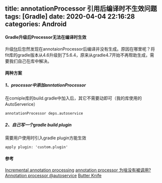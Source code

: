 title: annotationProcessor 引用后编译时不生效问题 
tags: [Gradle]
date: 2020-04-04 22:16:28
categories: Android
---
####  Gradle升级后Processor无法在编译时生效  

升级[fit](https://github.com/2tu/fit)后忽然发现在annotaionProcessor后编译并没有生成。原因在哪里呢？将fit库的gradle版本从4.6升级到了5.6.4，原来从gradle4.7开始不再帮助生成，需要我们自己在库中解决。    
#### 两种方案
<!-- more -->

#####	1、processor中添加anntationProcessor
在comiple库的build.gradle中加入后，其它不需要动即可（我的库使用的AutoServerice）

```
annotationProcessor deps.autoservice
```

#####	2、自己写一个gradle build plugin
需要用户使用时引入gradle plugin方能生效  

```
apply plugin: 'custom.plugin'
```

#### 参考  
 [Incremental annotation processing](https://docs.gradle.org/nightly/userguide/java_plugin.html#sec:incremental_annotation_processing)
 [annotation processor 为啥没有被调用?](https://www.cnblogs.com/mengshu-lbq/p/11713397.html)
 [Annotation processor @autoservice](https://stackoverflow.com/questions/44530648/annotation-processor-autoservice)
[Butter Knife](https://github.com/JakeWharton/butterknife#butter-knife)
